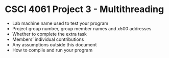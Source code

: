 # CSCI 4061 Project 3 - Multithreading
* Lab machine name used to test your program
* Project group number, group member names and x500 addresses
* Whether to complete the extra task
* Members’ individual contributions
* Any assumptions outside this document
* How to compile and run your program
